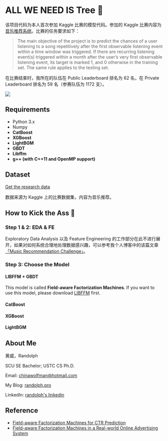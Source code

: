 # ALL WE NEED IS Tree 🌲

该项目代码为本人首次参加 Kaggle 比赛的模型代码。参加的 Kaggle 比赛内容为[音乐推荐系统](https://www.kaggle.com/c/kkbox-music-recommendation-challenge)。比赛的任务要求如下：

>  The main objective of the project is to predict the chances of a user listening to a song repetitively after the first observable listening event within a time window was triggered. If there are recurring listening event(s) triggered within a month after the user’s very first observable listening event, its target is marked 1, and 0 otherwise in the training set. The same rule applies to the testing set.

在比赛结束时，我所在的队伍在 Public Leaderboard 排名为 62 名，在 Private Leaderboard 排名为 59 名（参赛队伍为 1172 支）。

![](https://farm5.staticflickr.com/4727/25262275988_b4b3986aef_o.png)

## Requirements

- Python 3.x
- Numpy
- **CatBoost**
- **XGBoost**
- **LightBGM**
- **GBDT**
- **Libffm**
- **g++ (with C++11 and OpenMP support)**

## Dataset

[Get the research data](https://www.kaggle.com/c/kkbox-music-recommendation-challenge)

数据来源为 Kaggle 上的比赛数据集，内容为音乐推荐。

## How to Kick the Ass 👾


### Step 1 & 2: EDA & FE
Exploratory Data Analysis 以及 Feature Engineering 的工作部分在此不进行展开，如果对如何系统合理地处理数据感兴趣，可以参考我个人博客中的该篇文章[「Music Recommendation Challenge」](http://randolph.pro/2017/12/17/%E3%80%8CKaggle%E3%80%8DMusic%20Recommendation%20Challenge/)。

### Step 3: Choose the Model

#### LIBFFM + GBDT

This model is called **Field-aware Factorization Machines**. If you want to use this model, please download [LIBFFM](http://www.csie.ntu.edu.tw/~r01922136/libffm) first.

#### CatBoost


#### XGBoost

#### LightBGM




## About Me

黄威，Randolph

SCU SE Bachelor; USTC CS Ph.D.

Email: chinawolfman@hotmail.com

My Blog: [randolph.pro](http://randolph.pro)

LinkedIn: [randolph's linkedin](https://www.linkedin.com/in/randolph-%E9%BB%84%E5%A8%81/)

## Reference

- [Field-aware Factorization Machines for CTR Prediction](http://ntucsu.csie.ntu.edu.tw/~cjlin/papers/ffm.pdf)
- [Field-aware Factorization Machines in a Real-world Online Advertising System](https://arxiv.org/pdf/1701.04099.pdf)
